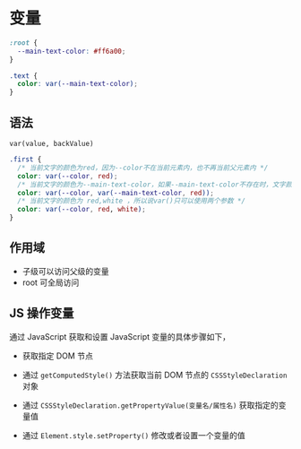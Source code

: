 # 变量

```css
:root {
  --main-text-color: #ff6a00;
}
```

```css
.text {
  color: var(--main-text-color);
}
```

## 语法

```
var(value, backValue)
```

```css
.first {
  /* 当前文字的颜色为red，因为--color不在当前元素内，也不再当前父元素内 */
  color: var(--color, red);
  /* 当前文字的颜色为--main-text-color，如果--main-text-color不存在时，文字颜色为red */
  color: var(--color, var(--main-text-color, red));
  /* 当前文字的颜色为 red,white ，所以说var()只可以使用两个参数 */
  color: var(--color, red, white);
}
```

## 作用域

- 子级可以访问父级的变量
- root 可全局访问

## JS 操作变量

通过 JavaScript 获取和设置 JavaScript 变量的具体步骤如下，

- 获取指定 DOM 节点

- 通过 `getComputedStyle()` 方法获取当前 DOM 节点的 `CSSStyleDeclaration`对象

- 通过 `CSSStyleDeclaration.getPropertyValue(变量名/属性名)` 获取指定的变量值

- 通过 `Element.style.setProperty()` 修改或者设置一个变量的值
